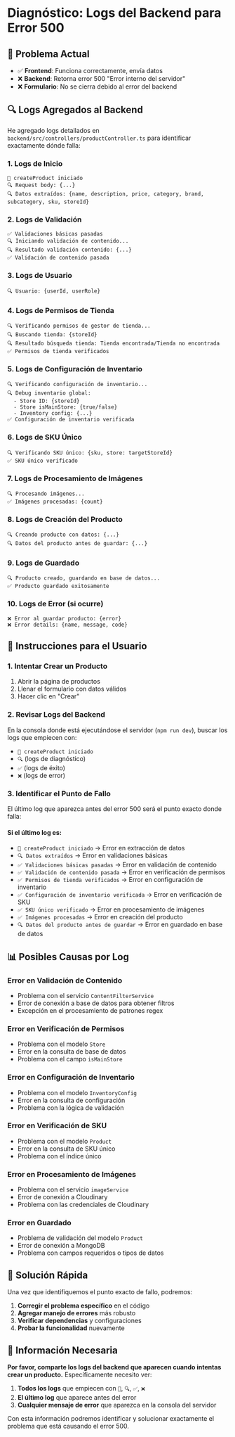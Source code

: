 # Diagnóstico: Logs del Backend para Error 500

## 🎯 **Problema Actual**

- ✅ **Frontend**: Funciona correctamente, envía datos
- ❌ **Backend**: Retorna error 500 "Error interno del servidor"
- ❌ **Formulario**: No se cierra debido al error del backend

## 🔍 **Logs Agregados al Backend**

He agregado logs detallados en `backend/src/controllers/productController.ts` para identificar exactamente dónde falla:

### **1. Logs de Inicio**
```
🚀 createProduct iniciado
🔍 Request body: {...}
🔍 Datos extraídos: {name, description, price, category, brand, subcategory, sku, storeId}
```

### **2. Logs de Validación**
```
✅ Validaciones básicas pasadas
🔍 Iniciando validación de contenido...
🔍 Resultado validación contenido: {...}
✅ Validación de contenido pasada
```

### **3. Logs de Usuario**
```
🔍 Usuario: {userId, userRole}
```

### **4. Logs de Permisos de Tienda**
```
🔍 Verificando permisos de gestor de tienda...
🔍 Buscando tienda: {storeId}
🔍 Resultado búsqueda tienda: Tienda encontrada/Tienda no encontrada
✅ Permisos de tienda verificados
```

### **5. Logs de Configuración de Inventario**
```
🔍 Verificando configuración de inventario...
🔍 Debug inventario global:
  - Store ID: {storeId}
  - Store isMainStore: {true/false}
  - Inventory config: {...}
✅ Configuración de inventario verificada
```

### **6. Logs de SKU Único**
```
🔍 Verificando SKU único: {sku, store: targetStoreId}
✅ SKU único verificado
```

### **7. Logs de Procesamiento de Imágenes**
```
🔍 Procesando imágenes...
✅ Imágenes procesadas: {count}
```

### **8. Logs de Creación del Producto**
```
🔍 Creando producto con datos: {...}
🔍 Datos del producto antes de guardar: {...}
```

### **9. Logs de Guardado**
```
🔍 Producto creado, guardando en base de datos...
✅ Producto guardado exitosamente
```

### **10. Logs de Error (si ocurre)**
```
❌ Error al guardar producto: {error}
❌ Error details: {name, message, code}
```

## 🚀 **Instrucciones para el Usuario**

### **1. Intentar Crear un Producto**
1. Abrir la página de productos
2. Llenar el formulario con datos válidos
3. Hacer clic en "Crear"

### **2. Revisar Logs del Backend**
En la consola donde está ejecutándose el servidor (`npm run dev`), buscar los logs que empiecen con:
- `🚀 createProduct iniciado`
- `🔍` (logs de diagnóstico)
- `✅` (logs de éxito)
- `❌` (logs de error)

### **3. Identificar el Punto de Fallo**
El último log que aparezca antes del error 500 será el punto exacto donde falla:

#### **Si el último log es:**
- `🚀 createProduct iniciado` → Error en extracción de datos
- `🔍 Datos extraídos` → Error en validaciones básicas
- `✅ Validaciones básicas pasadas` → Error en validación de contenido
- `✅ Validación de contenido pasada` → Error en verificación de permisos
- `✅ Permisos de tienda verificados` → Error en configuración de inventario
- `✅ Configuración de inventario verificada` → Error en verificación de SKU
- `✅ SKU único verificado` → Error en procesamiento de imágenes
- `✅ Imágenes procesadas` → Error en creación del producto
- `🔍 Datos del producto antes de guardar` → Error en guardado en base de datos

## 📊 **Posibles Causas por Log**

### **Error en Validación de Contenido**
- Problema con el servicio `ContentFilterService`
- Error de conexión a base de datos para obtener filtros
- Excepción en el procesamiento de patrones regex

### **Error en Verificación de Permisos**
- Problema con el modelo `Store`
- Error en la consulta de base de datos
- Problema con el campo `isMainStore`

### **Error en Configuración de Inventario**
- Problema con el modelo `InventoryConfig`
- Error en la consulta de configuración
- Problema con la lógica de validación

### **Error en Verificación de SKU**
- Problema con el modelo `Product`
- Error en la consulta de SKU único
- Problema con el índice único

### **Error en Procesamiento de Imágenes**
- Problema con el servicio `imageService`
- Error de conexión a Cloudinary
- Problema con las credenciales de Cloudinary

### **Error en Guardado**
- Problema de validación del modelo `Product`
- Error de conexión a MongoDB
- Problema con campos requeridos o tipos de datos

## 🔧 **Solución Rápida**

Una vez que identifiquemos el punto exacto de fallo, podremos:

1. **Corregir el problema específico** en el código
2. **Agregar manejo de errores** más robusto
3. **Verificar dependencias** y configuraciones
4. **Probar la funcionalidad** nuevamente

## 📝 **Información Necesaria**

**Por favor, comparte los logs del backend que aparecen cuando intentas crear un producto.** Específicamente necesito ver:

1. **Todos los logs** que empiecen con `🚀`, `🔍`, `✅`, `❌`
2. **El último log** que aparece antes del error
3. **Cualquier mensaje de error** que aparezca en la consola del servidor

Con esta información podremos identificar y solucionar exactamente el problema que está causando el error 500.
